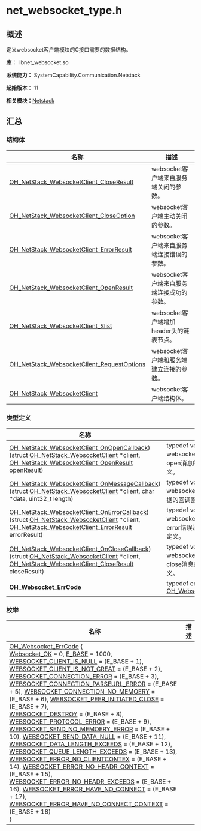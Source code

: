 # net_websocket_type.h


## 概述

定义websocket客户端模块的C接口需要的数据结构。

**库：** libnet_websocket.so

**系统能力：** SystemCapability.Communication.Netstack

**起始版本：** 11

**相关模块：**[Netstack](netstack.md)


## 汇总


### 结构体

| 名称 | 描述 | 
| -------- | -------- |
| [OH_NetStack_WebsocketClient_CloseResult](_o_h___net_stack___websocket_client___close_result.md) | websocket客户端来自服务端关闭的参数。 | 
| [OH_NetStack_WebsocketClient_CloseOption](_o_h___net_stack___websocket_client___close_option.md) | websocket客户端主动关闭的参数。 | 
| [OH_NetStack_WebsocketClient_ErrorResult](_o_h___net_stack___websocket_client___error_result.md) | websocket客户端来自服务端连接错误的参数。 | 
| [OH_NetStack_WebsocketClient_OpenResult](_o_h___net_stack___websocket_client___open_result.md) | websocket客户端来自服务端连接成功的参数。 | 
| [OH_NetStack_WebsocketClient_Slist](_o_h___net_stack___websocket_client___slist.md) | websocket客户端增加header头的链表节点。 | 
| [OH_NetStack_WebsocketClient_RequestOptions](h___net_stack___websocket_client___request_options.md) | websocket客户端和服务端建立连接的参数。 | 
| [OH_NetStack_WebsocketClient](_o_h___net_stack___websocket_client.md) | websocket客户端结构体。 | 


### 类型定义

| 名称 | 描述 | 
| -------- | -------- |
| [OH_NetStack_WebsocketClient_OnOpenCallback](netstack.md#oh_netstack_websocketclient_onopencallback)) (struct [OH_NetStack_WebsocketClient](_o_h___net_stack___websocket_client.md) \*client, [OH_NetStack_WebsocketClient_OpenResult](_o_h___net_stack___websocket_client___open_result.md) openResult) | typedef void(\*<br/>websocket客户端接收open消息的回调函数定义。 | 
| [OH_NetStack_WebsocketClient_OnMessageCallback](netstack.md#oh_netstack_websocketclient_onmessagecallback)) (struct [OH_NetStack_WebsocketClient](_o_h___net_stack___websocket_client.md) \*client, char \*data, uint32_t length) | typedef void(\*<br/>websocket客户端接收数据的回调函数定义。 | 
| [OH_NetStack_WebsocketClient_OnErrorCallback](netstack.md#oh_netstack_websocketclient_onerrorcallback)) (struct [OH_NetStack_WebsocketClient](_o_h___net_stack___websocket_client.md) \*client, [OH_NetStack_WebsocketClient_ErrorResult](_o_h___net_stack___websocket_client___error_result.md) errorResult) | typedef void(\*<br/>websocket客户端接收error错误消息的回调函数定义。 | 
| [OH_NetStack_WebsocketClient_OnCloseCallback](netstack.md#oh_netstack_websocketclient_onclosecallback)) (struct [OH_NetStack_WebsocketClient](_o_h___net_stack___websocket_client.md) \*client, [OH_NetStack_WebsocketClient_CloseResult](_o_h___net_stack___websocket_client___close_result.md) closeResult) | typedef void(\*<br/>websocket客户端接收close消息的回调函数定义。 | 
| **OH_Websocket_ErrCode** | typedef enum [OH_Websocket_ErrCode](netstack.md#oh_websocket_errcode) | 


### 枚举

| 名称 | 描述 | 
| -------- | -------- |
| [OH_Websocket_ErrCode](netstack.md#oh_websocket_errcode) {<br/>[Websocket_OK](netstack.md) = 0, [E_BASE](netstack.md) = 1000, [WEBSOCKET_CLIENT_IS_NULL](netstack.md) = (E_BASE + 1), [WEBSOCKET_CLIENT_IS_NOT_CREAT](netstack.md) = (E_BASE + 2),<br/>[WEBSOCKET_CONNECTION_ERROR](netstack.md) = (E_BASE + 3), [WEBSOCKET_CONNECTION_PARSEURL_ERROR](netstack.md) = (E_BASE + 5), [WEBSOCKET_CONNECTION_NO_MEMOERY](netstack.md) = (E_BASE + 6), [WEBSOCKET_PEER_INITIATED_CLOSE](netstack.md) = (E_BASE + 7),<br/>[WEBSOCKET_DESTROY](netstack.md) = (E_BASE + 8), [WEBSOCKET_PROTOCOL_ERROR](netstack.md) = (E_BASE + 9), [WEBSOCKET_SEND_NO_MEMOERY_ERROR](netstack.md) = (E_BASE + 10), [WEBSOCKET_SEND_DATA_NULL](netstack.md) = (E_BASE + 11),<br/>[WEBSOCKET_DATA_LENGTH_EXCEEDS](netstack.md) = (E_BASE + 12), [WEBSOCKET_QUEUE_LENGTH_EXCEEDS](netstack.md) = (E_BASE + 13), [WEBSOCKET_ERROR_NO_CLIENTCONTEX](netstack.md) = (E_BASE + 14), [WEBSOCKET_ERROR_NO_HEADR_CONTEXT](netstack.md) = (E_BASE + 15),<br/>[WEBSOCKET_ERROR_NO_HEADR_EXCEEDS](netstack.md) = (E_BASE + 16), [WEBSOCKET_ERROR_HAVE_NO_CONNECT](netstack.md) = (E_BASE + 17), [WEBSOCKET_ERROR_HAVE_NO_CONNECT_CONTEXT](netstack.md) = (E_BASE + 18)<br/>} |  | 
